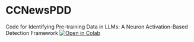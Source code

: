 # CCNewsPDD
Code for Identifying Pre-training Data in LLMs: A Neuron Activation-Based Detection Framework
[![Open in Colab](https://colab.research.google.com/assets/colab-badge.svg)](
https://colab.research.google.com/github/tanghongyi0406/CCNewsPDD/blob/main/Code/NAPDD.ipynb)
